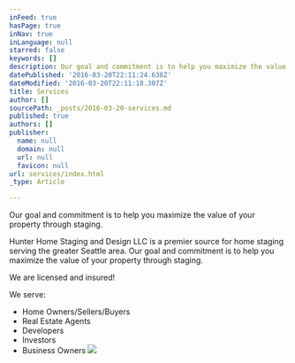 ```yaml
---
inFeed: true
hasPage: true
inNav: true
inLanguage: null
starred: false
keywords: []
description: Our goal and commitment is to help you maximize the value of your property through staging.
datePublished: '2016-03-20T22:11:24.638Z'
dateModified: '2016-03-20T22:11:18.307Z'
title: Services
author: []
sourcePath: _posts/2016-03-20-services.md
published: true
authors: []
publisher:
  name: null
  domain: null
  url: null
  favicon: null
url: services/index.html
_type: Article

---
```

Our goal and commitment is to help you maximize the value of your property through staging.

Hunter Home Staging and Design LLC is a premier source for home staging serving the greater Seattle area. Our goal and commitment is to help you maximize the value of your property through staging.

We are licensed and insured!

We serve: 

* Home Owners/Sellers/Buyers
* Real Estate Agents
* Developers
* Investors
* Business Owners
![](https://the-grid-user-content.s3-us-west-2.amazonaws.com/aa743860-011f-4e87-92fc-b94da3b52e5b.jpg)